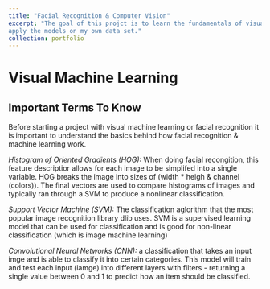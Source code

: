 ```yaml
---
title: "Facial Recognition & Computer Vision"
excerpt: "The goal of this projct is to learn the fundamentals of visual machine learning, complete tutorials as well as
apply the models on my own data set."
collection: portfolio
---
```


# Visual Machine Learning

## Important Terms To Know
Before starting a project with visual machine learning or facial recognition it is important to understand the
basics behind how facial recognition & machine learning work.

*Histogram of Oriented Gradients (HOG):* When doing facial recongition, this feature descriptior allows for each image to be simplifed into a single variable. HOG breaks the image into sizes of (width * heigh & channel (colors)). The final vectors are used to compare histograms of images and typically ran through a SVM to produce a nonlinear classification.

*Support Vector Machine (SVM):* The classification aglorithm that the most popular image recognition library dlib uses. SVM is a supervised learning model that can be used for classification and is good for non-linear classification (which is image machine learning)

*Convolutional Neural Networks (CNN):* a classification that takes an input imge and is able to classify it into certain categories. This model will train and test each input (iamge) into different layers with filters - returning a single value between 0 and 1 to predict how an item should be classified.
